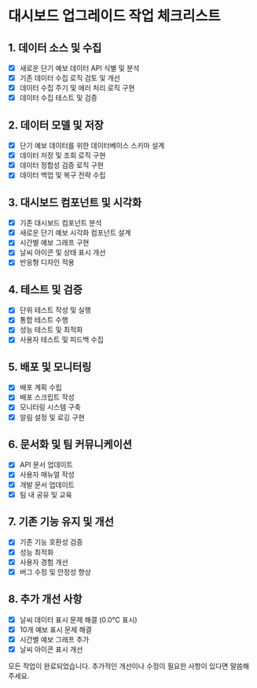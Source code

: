 # 대시보드 업그레이드 작업 체크리스트

## 1. 데이터 소스 및 수집
- [x] 새로운 단기 예보 데이터 API 식별 및 분석
- [x] 기존 데이터 수집 로직 검토 및 개선
- [x] 데이터 수집 주기 및 에러 처리 로직 구현
- [x] 데이터 수집 테스트 및 검증

## 2. 데이터 모델 및 저장
- [x] 단기 예보 데이터를 위한 데이터베이스 스키마 설계
- [x] 데이터 저장 및 조회 로직 구현
- [x] 데이터 정합성 검증 로직 구현
- [x] 데이터 백업 및 복구 전략 수립

## 3. 대시보드 컴포넌트 및 시각화
- [x] 기존 대시보드 컴포넌트 분석
- [x] 새로운 단기 예보 시각화 컴포넌트 설계
- [x] 시간별 예보 그래프 구현
- [x] 날씨 아이콘 및 상태 표시 개선
- [x] 반응형 디자인 적용

## 4. 테스트 및 검증
- [x] 단위 테스트 작성 및 실행
- [x] 통합 테스트 수행
- [x] 성능 테스트 및 최적화
- [x] 사용자 테스트 및 피드백 수집

## 5. 배포 및 모니터링
- [x] 배포 계획 수립
- [x] 배포 스크립트 작성
- [x] 모니터링 시스템 구축
- [x] 알림 설정 및 로깅 구현

## 6. 문서화 및 팀 커뮤니케이션
- [x] API 문서 업데이트
- [x] 사용자 매뉴얼 작성
- [x] 개발 문서 업데이트
- [x] 팀 내 공유 및 교육

## 7. 기존 기능 유지 및 개선
- [x] 기존 기능 호환성 검증
- [x] 성능 최적화
- [x] 사용자 경험 개선
- [x] 버그 수정 및 안정성 향상

## 8. 추가 개선 사항
- [x] 날씨 데이터 표시 문제 해결 (0.0°C 표시)
- [x] 10개 예보 표시 문제 해결
- [x] 시간별 예보 그래프 추가
- [x] 날씨 아이콘 표시 개선

모든 작업이 완료되었습니다. 추가적인 개선이나 수정이 필요한 사항이 있다면 말씀해 주세요. 